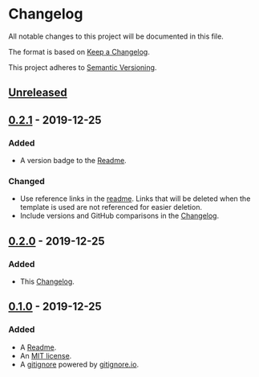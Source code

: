 # Changelog

All notable changes to this project will be documented in this file.

The format is based on [Keep a Changelog](https://keepachangelog.com/en/1.0.0/).

This project adheres to [Semantic Versioning](https://semver.org/spec/v2.0.0.html).

## [Unreleased]

## [0.2.1] - 2019-12-25

### Added

- A version badge to the [Readme](README.md).

### Changed

- Use reference links in the [readme](README.md). Links that will be deleted when the template is used are not referenced for easier deletion.
- Include versions and GitHub comparisons in the [Changelog](CHANGELOG.md).

## [0.2.0] - 2019-12-25

### Added

- This [Changelog](CHANGELOG.md).

## [0.1.0] - 2019-12-25

### Added

- A [Readme](README.md).
- An [MIT license](LICENSE).
- A [gitignore](.gitignore) powered by [gitignore.io](https://www.gitignore.io).

[Unreleased]: https://github.com/EdRands/RepoTemplate/compare/v0.2.1...HEAD
[0.2.1]: https://github.com/EdRands/RepoTemplate/compare/v0.2.0...v0.2.1
[0.2.0]: https://github.com/EdRands/RepoTemplate/compare/v0.1.0...v0.2.0
[0.1.0]: https://github.com/EdRands/RepoTemplate/releases/tag/v0.1.0

